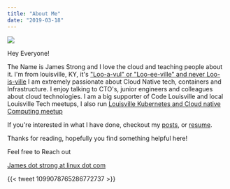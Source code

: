 ```yaml
---
title: "About Me"
date: "2019-03-18"
---
```


![](/img/headshot.png#center)

Hey Everyone! 

The Name is James Strong and I love the cloud and teaching people about it. I'm from louisville, KY, it's ["Loo-a-vul" or "Loo-ee-ville" and never Loo-is-ville](https://www.youtube.com/watch?v=w8Bn9o_L08o) 
I am extremely passionate about Cloud Native tech, containers and Infrastructure. I enjoy talking to CTO's, 
junior engineers and colleagues about cloud technologies. I am a big supporter of Code Louisville and 
local Louisville Tech meetups, I also run [Louisville Kubernetes and Cloud native Computing meetup](https://www.meetup.com/Kubernetes-and-Cloud-Native-Computing-Louisville/) 

If you're interested in what I have done, checkout my [posts](/post), or [resume](/resume).

Thanks for reading, hopefully you find something helpful here! 

Feel free to Reach out

[James dot strong at linux dot com](mailto:james.strong@linux.com)

{{< tweet 1099078765286772737 >}}
